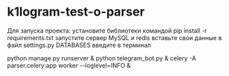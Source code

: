# k1logram-test-o-parser

Для запуска проекта: 
установите библиотеки командой pip install -r requirements.txt
запустите сервер MySQL и redis
вставьте свои данные в файл settings.py DATABASES 
введите в терминал 

python manage.py runserver &
python telegram_bot.py &
celery -A parser.celery:app worker --loglevel=INFO &
